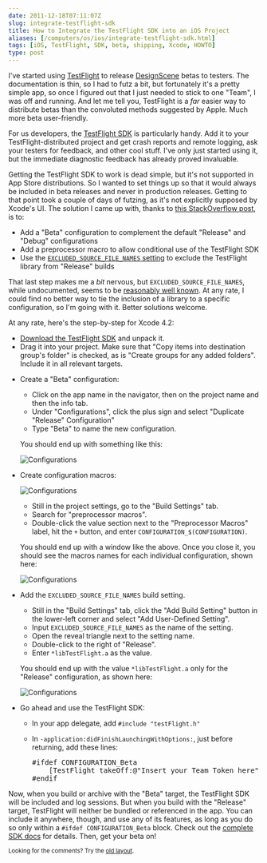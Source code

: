 ```yaml
--- 
date: 2011-12-18T07:11:07Z
slug: integrate-testflight-sdk
title: How to Integrate the TestFlight SDK into an iOS Project
aliases: [/computers/os/ios/integrate-testflight-sdk.html]
tags: [iOS, TestFlight, SDK, beta, shipping, Xcode, HOWTO]
type: post
---
```


<p>I've started using <a href="http://testflightapp.com/">TestFlight</a> to release <a href="http://www.designsceneapp.com/">DesignScene</a> betas to testers. The documentation is thin, so I had to futz a bit, but fortunately it's a pretty simple app, so once I figured out that I just needed to stick to one "Team", I was off and running. And let me tell you, TestFlight is a <em>far</em> easier way to distribute betas than the convoluted methods suggested by Apple. Much more beta user-friendly.</p>

<p>For us developers, the <a href="http://testflightapp.com/sdk/">TestFlight SDK</a> is particularly handy. Add it to your TestFlight-distributed project and get crash reports and remote logging, ask your testers for feedback, and other cool stuff. I've only just started using it, but the immediate diagnostic feedback has already proved invaluable.</p>

<p>Getting the TestFlight SDK to work is dead simple, but it's not supported in App Store distributions. So I wanted to set things up so that it would always be included in beta releases and never in production releases. Getting to that point took a couple of days of futzing, as it's not explicitly supposed by Xcode's UI. The solution I came up with, thanks to <a href="http://stackoverflow.com/questions/8027043/objective-c-having-a-testflight-configuration-to-include-testflight-sdk">this StackOverflow post</a>, is to:</p>

<ul>
<li>Add a "Beta" configuration to complement the default "Release" and "Debug" configurations</li>
<li>Add a preprocessor macro to allow conditional use of the TestFlight SDK</li>
<li>Use the <a href="http://lists.apple.com/archives/xcode-users/2009/Jun/msg00153.html"><code>EXCLUDED_SOURCE_FILE_NAMES</code> setting</a> to exclude the TestFlight library from "Release" builds</li>
</ul>

<p>That last step makes me a <em>bit</em> nervous, but <code>EXCLUDED_SOURCE_FILE_NAMES</code>, while undocumented, seems to be <a href="http://www.google.com/?q=EXCLUDED_SOURCE_FILE_NAMES">reasonably well known</a>. At any rate, I could find no better way to tie the inclusion of a library to a specific configuration, so I'm going with it. Better solutions welcome.</p>

<p>At any rate, here's the step-by-step for Xcode 4.2:</p>

<ul>
<li><a href="https://testflightapp.com/sdk/download/">Download the TestFlight SDK</a> and unpack it.</li>
<li>Drag it into your project. Make sure that "Copy items into destination group's folder" is checked, as is "Create groups for any added folders". Include it in all relevant targets.</li>
<li><p>Create a "Beta" configuration:</p>

<ul>
<li>Click on the app name in the navigator, then on the project name and then the info tab.</li>
<li>Under "Configurations", click the plus sign and select "Duplicate "Release" Configuration"</li>
<li>Type "Beta" to name the new configuration.</li>
</ul>

<p>You should end up with something like this:</p>
<p><img style="float:none;" src="/2011/12/integrate-testflight-sdk/configurations.png" alt="Configurations" /></p>
</li>

<li><p>Create configuration macros:</p>

<p><img style="float:none;" src="/2011/12/integrate-testflight-sdk/config_config.png" alt="Configurations" /></p>

<ul>
<li>Still in the project settings, go to the "Build Settings" tab.</li>
<li>Search for "preprocessor macros".</li>
<li>Double-click the value section next to the "Preprocessor Macros" label, hit the <code>+</code> button, and enter <code>CONFIGURATION_$(CONFIGURATION)</code>.</li>
</ul>

<p>You should end up with a window like the above. Once you close it, you should see the macros names for each individual configuration, shown here:</p>

<p><img style="float:none;" src="/2011/12/integrate-testflight-sdk/configs.png" alt="Configurations" /></p></li>
<li><p>Add the <code>EXCLUDED_SOURCE_FILE_NAMES</code> build setting.</p>

<ul>
<li>Still in the "Build Settings" tab, click the "Add Build Setting" button in the lower-left corner and select "Add User-Defined Setting".</li>
<li>Input <code>EXCLUDED_SOURCE_FILE_NAMES</code> as the name of the setting.</li>
<li>Open the reveal triangle next to the setting name.</li>
<li>Double-click to the right of "Release".</li>
<li>Enter <code>*libTestFlight.a</code> as the value.</li>
</ul>

<p>You should end up with the value <code>*libTestFlight.a</code> only for the "Release" configuration, as shown here:</p>

<p><img style="float:none;" src="/2011/12/integrate-testflight-sdk/excluded_source_file_names.png" alt="Configurations" /></p></li>
<li><p>Go ahead and use the TestFlight SDK:</p>

<ul>
<li>In your app delegate, add <code>#include "testFlight.h"</code></li>
<li><p>In <code>-application:didFinishLaunchingWithOptions:</code>, just before returning, add these lines:</p>

<pre>#ifdef CONFIGURATION_Beta
    [TestFlight takeOff:@"Insert your Team Token here"];
#endif</pre></li>
</ul></li>
</ul>

<p>Now, when you build or archive with the "Beta" target, the TestFlight SDK will be included and log sessions. But when you build with the "Release" target, TestFlight will neither be bundled or referenced in the app. You can include it anywhere, though, and use any of its features, as long as you do so only within a <code>#ifdef CONFIGURATION_Beta</code> block. Check out the <a href="https://testflightapp.com/sdk/doc/">complete SDK docs</a> for details. Then, get your beta on!</p>

<p class="past"><small>Looking for the comments? Try the <a rel="nofollow" href="//past.justatheory.com/computers/os/ios/integrate-testflight-sdk.html">old layout</a>.</small></p>


